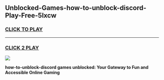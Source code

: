 
## Unblocked-Games-how-to-unblock-discord-Play-Free-5lxcw
<h3>
<a href="https://premium76.site?title=how-to-unblock-discord&ref=23A">CLICK TO PLAY</a></h3>
<hr>

<h3>
<a href="https://premium76.site?title=how-to-unblock-discord&ref=23A">CLICK 2 PLAY</a>
  
</h3>

<a href="https://premium76.site?title=how-to-unblock-discord&ref=23A"><img src="https://clearcache.store/games.png"></a>


**how-to-unblock-discord games unblocked: Your Gateway to Fun and Accessible Online Gaming**
